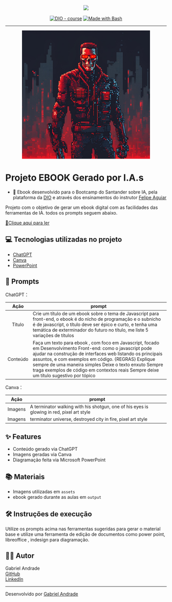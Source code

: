 <p align="center">
    <img width="100" src=".github/assets/banner.png">
</p>


<p align="center">
<a href="https://dio.me/"><img src="https://img.shields.io/badge/DIO-Course-28DA77?logo=youtube" alt="DIO - course"></a>
<a href="https://www.gnu.org/software/bash/" title="Go to Bash homepage"><img src="https://img.shields.io/badge/Prompt-Project-blue?logo=gnu-bash&amp;logoColor=white" alt="Made with Bash"></a></p>

-------


<p align="center">
<img 
    src="./assets/cover.png"
    width="400"  
/>
</p>

# Projeto EBOOK Gerado por I.A.s


* 📍 Ebook desenvolvido para o Bootcamp do Santander sobre IA, pela plataforma da  [DIO](https://dio.me) e através dos ensinamentos do instrutor [Felipe Aguiar](https://github.com/felipeAguiarCode) 

Projeto com o objetivo de gerar um ebook digital com as facilidades das ferramentas de IA. todos os prompts
seguem abaixo.

<a href="https://github.com/4ndradeGabriel/dio-project-prompts-to-create-a-ebook/blob/main/output/ebook%20-%20javascript%20terminator.pdf" title="View PDF now"> 📕Clique aqui para ler</a>

## 💻 Tecnologias utilizadas no projeto

- [ChatGPT](https://chat.openai.com/) 
- [Canva](https://www.canva.com/)
- [PowerPoint](https://www.microsoft.com/en/microsoft-365/powerpoint)

## 🧠 Prompts


ChatGPT：

|   Ação   | prompt                                                                                                                                                                                                                                                                         |
| :------: | ------------------------------------------------------------------------------------------------------------------------------------------------------------------------------------------------------------------------------------------------------------------------------ |
|  Título  | Crie um título de um ebook sobre o tema de Javascript para front-end, o ebook é do nicho de programação e o subnicho é de javascript, o título deve ser épico e curto, e tenha uma temática de exterminador do futuro no título, me liste 5 variações de títulos                                                        |
| Conteúdo | Faça um texto para ebook , com foco em Javascript, focado em Desenvolvimento Front-end: como o javascript pode ajudar na construção de interfaces web listando os principais assuntos, e com exemplos em código. {REGRAS} Explique sempre de uma maneira simples Deixe o texto enxuto Sempre traga exemplos de código em contextos reais Sempre deixe um título sugestivo por tópico|


Canva：

|  Ação  | prompt                                                                                 |
| :----: | -------------------------------------------------------------------------------------- |
| Imagens | A terminator walking with his shotgun, one of his eyes is glowing in red, pixel art style |
| Imagens | terminator universe, destroyed city in fire, pixel art style |

## ✨ Features

- Conteúdo gerado via ChatGPT
- Imagens geradas via Canva
- Diagramação feita via Microsoft PowerPoint

## 📚 Materiais

- Imagens utilizadas em `assets`
- ebook gerado durante as aulas em `output`

## 🛠️ Instruções de execução

Utilize os prompts acima nas ferramentas sugeridas para gerar o material base e utilize uma ferramenta de edição de documentos como power point, libreoffice , indesign para diagramação.

## 👨‍💻 Autor

Gabriel Andrade  
[GitHub](https://github.com/4ndradeGabriel)  
[LinkedIn](https://www.linkedin.com/in/andradegabrielw)  

---

Desenvolvido por [Gabriel Andrade](https://github.com/4ndradeGabriel)

